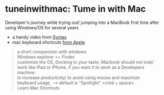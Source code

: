 # tuneinwithmac: Tume in with Mac
Developer's journey while trying out/ jumping into a MacBook first time after using Windows/OS for several years


 * a handy video from [Syntax](https://youtu.be/GK7zLYAXdDs?si=lxuplcgV7qE63_Vf)
 * mac keyboard shortcuts [from Apple](https://support.apple.com/en-us/102650)

> a short comparision with windows <br/>
> Windows explorer == Finder <br/>
> customize the OS, Docking to your taste; Macbook should not look/ work like iPad or iPhone, if you want it to work as a Developers machine. <br/>
> to increase productivity/ to avoid using mouse and maximize keyboard usage, --> default is "Spotlight" <cmd + space> <br/>
> Learn Mac Shortcuts

